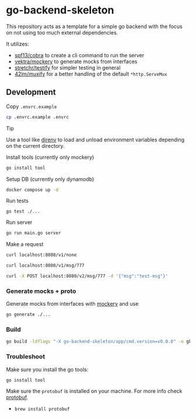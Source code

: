 # go-backend-skeleton
This repository acts as a template for a simple go backend with the focus on not using too much external dependencies.

It utilizes:
* [spf13/cobra](https://github.com/spf13/cobra) to create a cli command to run the server
* [vektra/mockery](https://github.com/vektra/mockery) to generate mocks from interfaces
* [stretchr/testify](https://github.com/stretchr/testify) for simpler testing in general
* [42lm/muxify](https://github.com/42LM/muxify) for a better handling of the default `*http.ServeMux`

## Development
Copy `.envrc.example`
```sh
cp .envrc.example .envrc
```
> [!TIP]
> Use a tool like [direnv](https://github.com/direnv/direnv) to load and unload environment variables depending on the current directory.

Install tools (currently only mockery)
```sh
go install tool
```

Setup DB (currently only dynamodb)
```sh
docker compose up -d
```

Run tests
```
go test ./...
```

Run server
```sh
go run main.go server
```

Make a request
```sh
curl localhost:8080/v1/none
```

```sh
curl localhost:8080/v1/msg/777
```

```sh
curl -X POST localhost:8080/v2/msg/777 -d '{"msg":"test-msg"}'
```

### Generate mocks + proto
Generate mocks from interfaces with [mockery](https://vektra.github.io/mockery/latest/installation/) and use 
```sh
go generate ./...
```

### Build
```sh
go build -ldflags "-X go-backend-skeleton/app/cmd.version=v0.0.0" -o gbs
```

### Troubleshoot
Make sure you install the go tools:
```
go install tool
```

Make sure the `protobuf` is installed on your machine. For more info check [protobuf](https://github.com/golang/protobuf).
* `brew install protobuf`
